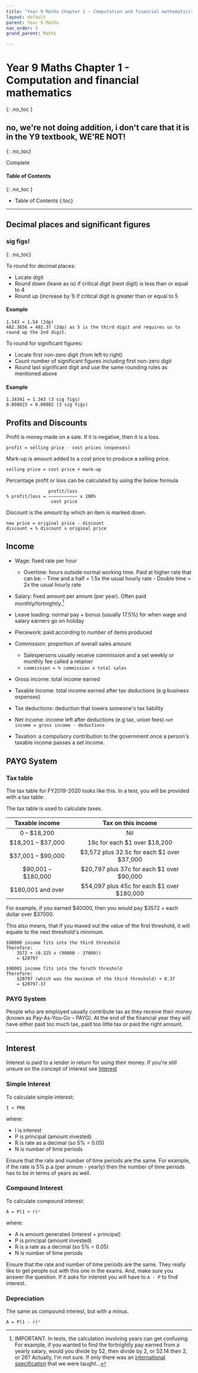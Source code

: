 ```yaml
---
title: "Year 9 Maths Chapter 1 - Computation and financial mathematics"
layout: default
parent: Year 9 Maths
nav_order: 3
grand_parent: Maths

---
```


# Year 9 Maths Chapter 1 - Computation and financial mathematics
{: .no_toc }
## no, we're not doing addition, i don't care that it is in the Y9 textbook, WE'RE NOT!
{: .no_toc}

<label class="label label-green">Complete</label>

#### Table of Contents
{: .no_toc }

* Table of Contents
{:toc}

***

## Decimal places and significant figures
### sig figs!
{: .no_toc}

To round for decimal places:
- Locate digit 
- Round down (leave as is) if critical digit (next digit) is less than or equal to 4
- Round up (increase by 1) if critical digit is greater than or equal to 5

#### Example
```
1.543 = 1.54 (2dp)
482.3656 = 482.37 (2dp) as 5 is the third digit and requires us to round up the 2nd digit.
```

To round for significant figures:
- Locate first non-zero digit (from left to right)
- Count number of significant figures including first non-zero digit
- Round last significant digit and use the same rounding rules as mentioned above

#### Example
```
1.34341 = 1.343 (3 sig figs)
0.008023 = 0.00802 (3 sig figs)
```

## Profits and Discounts

Profit is money made on a sale. If it is negative, then it is a loss.
```
profit = selling price - cost prices (expenses)
```

Mark-up is amount added to a cost price to produce a selling price.
```
selling price = cost price + mark-up
```

Percentage profit or loss can be calculated by using the below formula
```
                profit/loss
% profit/loss = ––––––––––– x 100%
                 cost price
```

Discount is the amount by which an item is marked down.
```
new price = original price - discount
discount = % discount x original price
```

## Income

- Wage: fixed rate per hour
    - Overtime: hours outside normal working time. Paid at higher rate that can be:
            - Time and a half = 1.5x the usual hourly rate
            - Double time = 2x the usual hourly rate
- Salary: fixed amount per annum (per year). Often paid monthly/fortnightly.[^1]

- Leave loading: normal pay + bonus (usually 17.5%) for when wage and salary earners go on holiday
- Piecework: paid according to number of items produced
- Commission: proportion of overall sales amount
    - Salespersons usually receive commission and a set weekly or monthly fee called a retainer
    - `commission = % commission x total sales`
- Gross income: total income earned
- Taxable income: total income earned after tax deductions (e.g business expenses)
- Tax deductions: deduction that lowers someone's tax liability
- Net income: income left after deductions (e.g tax, union fees)
    `net income = gross income - deductions`
- Taxation: a compulsory contribution to the government once a person's taxable income passes a set income. 

[^1]: IMPORTANT. In tests, the calculation involving years can get confusing. For example, if you wanted to find the fortnightly pay earned from a yearly salary, would you divide by 52, then divide by 2, or 52.14 then 2, or 26? Actually, I'm not sure. If only there was an [international specification](https://en.wikipedia.org/wiki/ISO_week_date) that we were taught...

## PAYG System

### Tax table

The tax table for FY2019-2020 looks like this. In a test, you will be provided with a tax table.

The tax table is used to calculate taxes.

**Taxable income**|**Tax on this income**
:-----:|:-----:|
0 – $18,200|Nil
$18,201 – $37,000|19c for each $1 over $18,200
$37,001 – $90,000|$3,572 plus 32.5c for each $1 over $37,000
$90,001 – $180,000|$20,797 plus 37c for each $1 over $90,000
$180,001 and over|$54,097 plus 45c for each $1 over $180,000

For example, if you earned $40000, then you would pay $3572 + each dollar over $37000.

This also means, that if you maxed out the value of the first threshold, it will equate to the next threshold's minimum.

```
$90000 income fits into the third threshold
Therefore:
    3572 + (0.325 x (90000 - 37000))
    = $20797

$90001 income fits into the foruth threshold
Therefore:
    $20797 (which was the maximum of the third threshold) + 0.37
    = $20797.37
```

### PAYG System

People who are employed usually contribute tax as they receive their money (known as Pay-As-You-Go – PAYG). At the end of the financial year they will have either paid too much tax, paid too little tax or paid the right amount. 

***

## Interest

Interest is paid to a lender in return for using their money. If you're still unsure on the concept of interest see [Interest](../../commerce/ch2/unit2.html#interest)

### Simple Interest

To calculate simple interest:
```
I = PRN
```

where:
- I is interest
- P is principal (amount invested)
- R is rate as a decimal (so 5% = 0.05)
- N is number of time periods

Ensure that the rate and number of time periods are the same. For example, if the rate is 5% p.a (per annum - yearly) then the number of time periods has to be in terms of years as well.

### Compound Interest

To calculate compound interest:
```
A = P(1 + r)ⁿ
```

where:
- A is amount generated (interest + principal)
- P is principal (amount invested)
- R is a rate as a decimal (so 5% = 0.05)
- N is number of time periods

Ensure that the rate and number of time periods are the same. They really like to get people out with this one in the exams. And, make sure you answer the question. If it asks for interest you will have to `A - P` to find interest.

### Depreciation

The same as compound interest, but with a minus.
```
A = P(1 - r)ⁿ
```

